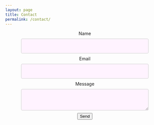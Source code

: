 ```yaml
---
layout: page
title: Contact
permalink: /contact/
---
```

<head>
<style>
	.section{
		text-align: center;
	}
	.input{
	  width: 80%;
	  padding: 12px 20px;
	  margin: 8px 0;
	  display: inline-block;
	  border: 1px solid #ccc;
	  border-radius: 4px;
	  box-sizing: border-box;
	  font-size: 18px;
	  background-color: #fff3ff;
	}
</style>
</head>
<body>
<form action="https://formspree.io/xyynbvap" class = form method="POST">
	<div class = section>
		<label> Name </label><br>
		<input class = input type="text" name="name" required>
	</div>
	<div class = section>
		<label>Email</label><br>
		<input class = input type="text" name="_replyto" required>
	</div>
	<div class = section>
		<label>Message</label><br>
		<textarea class = input name="message" required></textarea>
	</div>
	<div class = section>
	  	<button class = subscribeBtn type="submit">Send</button>
	</div>
</form>
</body>

